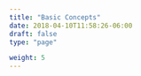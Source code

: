 ```yaml
---
title: "Basic Concepts"
date: 2018-04-10T11:58:26-06:00
draft: false
type: "page"

weight: 5
---
```








